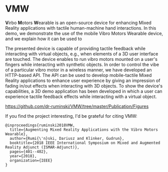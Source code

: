 # VMW
**V**irbo **M**otors **W**earable is an open-source device for enhancing Mixed Reality applications with tactile human-machine hand interactions. 
In this demo, we demonstrate the use of the mobile Vibro Motors Wearable device, and we explain how it can be used to 

The presented device is capable of providing tactile feedback while interacting with virtual objects, e.g., when elements of a
3D user interface are touched. The device enables to run vibro motors mounted on a user's fingers while interacting with synthetic objects.
In order to control the vibe of a particular vibro motor in a wireless manner, we have developed an HTTP-based API. 
The API can be used to develop mobile-tactile Mixed Reality applications to enhance user experience by giving an impression of fading in/out effects when interacting with 3D objects. 
To show the device's capabilities, a 3D demo application has been developed in which a user can experience tactile feedback effects while interacting with a virtual object. 

https://github.com/dr-ruminski/VMW/tree/master/Publication/Figures

If you find the project interesting, I'd be grateful for citing VMW: 
```
@inproceedings{ruminski2018VMW,
  title={Augmenting Mixed Reality Applications with the Vibro Motors Wearable},
  author={Rumi{\'n}ski, Dariusz and Klinker, Gudrun},
  booktitle={2018 IEEE International Symposium on Mixed and Augmented Reality Adjunct (ISMAR-Adjunct)},
  pages={401--402},
  year={2018},
  organization={IEEE}
}
```
